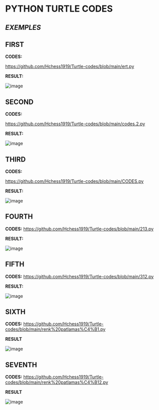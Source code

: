 # PYTHON TURTLE CODES
## _EXEMPLES_
## **FIRST**



**CODES:**




https://github.com/Hchess1919/Turtle-codes/blob/main/ert.py




**RESULT:**





![image](https://github.com/Hchess1919/Turtle-codes/assets/144543327/324e643c-923b-48b8-af38-f5d6118bfea3)






## **SECOND**






**CODES:**




https://github.com/Hchess1919/Turtle-codes/blob/main/codes.2.py





**RESULT:**









![image](https://github.com/Hchess1919/Turtle-codes/assets/144543327/f3bd8baf-9290-4f87-8798-deae9cc64da7)










## **THIRD**









**CODES:**






https://github.com/Hchess1919/Turtle-codes/blob/main/CODES.py

**RESULT:**



![image](https://github.com/Hchess1919/Turtle-codes/assets/144543327/144cb990-bcec-4242-9556-9b317db69685)

## **FOURTH**



**CODES:**
https://github.com/Hchess1919/Turtle-codes/blob/main/213.py


**RESULT:**






![image](https://github.com/Hchess1919/Turtle-codes/assets/144543327/2b283f73-15b4-424f-9ee2-eb5f22b93498)


## **FIFTH**

**CODES:**
https://github.com/Hchess1919/Turtle-codes/blob/main/312.py





**RESULT:**





![image](https://github.com/Hchess1919/Turtle-codes/assets/144543327/3a993fee-24b2-4f18-ad7d-db357a9c87e4)

## **SIXTH**

**CODES:**
https://github.com/Hchess1919/Turtle-codes/blob/main/renk%20patlamas%C4%B1.py


**RESULT**







![image](https://github.com/Hchess1919/Turtle-codes/assets/144543327/a015a25d-134c-4efd-b65e-cdbab7ad3249)






## **SEVENTH**


**CODES:**
https://github.com/Hchess1919/Turtle-codes/blob/main/renk%20patlamas%C4%B12.py


**RESULT**














![image](https://github.com/Hchess1919/Turtle-codes/assets/144543327/b54557ec-5a37-4e2a-bc17-ad5d17074967)
